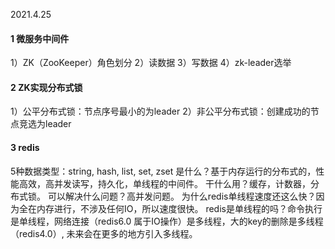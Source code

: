 2021.4.25
#### 1 微服务中间件
  1）ZK（ZooKeeper）角色划分
  2）读数据
  3）写数据
  4）zk-leader选举
#### 2 ZK实现分布式锁
   1）公平分布式锁：节点序号最小的为leader
   2）非公平分布式锁：创建成功的节点竞选为leader
#### 3 redis
   5种数据类型：string, hash, list, set, zset
   是什么？基于内存运行的分布式的，性能高效，高并发读写，持久化，单线程的中间件。
   干什么用？缓存，计数器，分布式锁。
   可以解决什么问题？高并发问题。
   为什么redis单线程速度还这么快？因为全在内存进行，不涉及任何IO，所以速度很快。
   redis是单线程的吗？命令执行是单线程，网络连接（redis6.0 属于IO操作）是多线程，大的key的删除是多线程（redis4.0）,
   未来会在更多的地方引入多线程。       